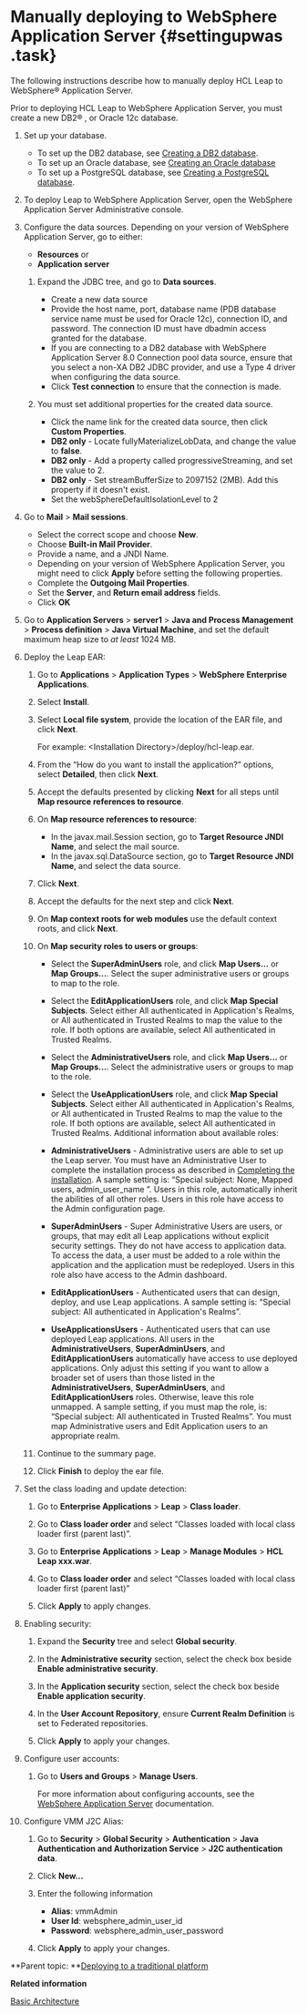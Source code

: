 # Manually deploying to WebSphere Application Server {#settingupwas .task}

The following instructions describe how to manually deploy HCL Leap to WebSphere® Application Server.

Prior to deploying HCL Leap to WebSphere Application Server, you must create a new DB2® , or Oracle 12c database.

1.  Set up your database.

    -   To set up the DB2 database, see [Creating a DB2 database](in_create_db2.md).
    -   To set up an Oracle database, see [Creating an Oracle database](in_oracle_creating_db.md#)
    -   To set up a PostgreSQL database, see [Creating a PostgreSQL database](create_postgresql_db.md).
2.  To deploy Leap to WebSphere Application Server, open the WebSphere Application Server Administrative console.

3.  Configure the data sources. Depending on your version of WebSphere Application Server, go to either:

    -   **Resources** or
    -   **Application server**
    1.  Expand the JDBC tree, and go to **Data sources**.

        -   Create a new data source
        -   Provide the host name, port, database name \(PDB database service name must be used for Oracle 12c\), connection ID, and password. The connection ID must have dbadmin access granted for the database.
        -   If you are connecting to a DB2 database with WebSphere Application Server 8.0 Connection pool data source, ensure that you select a non-XA DB2 JDBC provider, and use a Type 4 driver when configuring the data source.
        -   Click **Test connection** to ensure that the connection is made.
    2.  You must set additional properties for the created data source.

        -   Click the name link for the created data source, then click **Custom Properties**.
        -   **DB2 only** - Locate fullyMaterializeLobData, and change the value to **false**.
        -   **DB2 only** - Add a property called progressiveStreaming, and set the value to 2.
        -   **DB2 only** - Set streamBufferSize to 2097152 \(2MB\). Add this property if it doesn't exist.
        -   Set the webSphereDefaultIsolationLevel to 2
4.  Go to **Mail** \> **Mail sessions**.

    -   Select the correct scope and choose **New**.
    -   Choose **Built-in Mail Provider**.
    -   Provide a name, and a JNDI Name.
    -   Depending on your version of WebSphere Application Server, you might need to click **Apply** before setting the following properties.
    -   Complete the **Outgoing Mail Properties**.
    -   Set the **Server**, and **Return email address** fields.
    -   Click **OK**
5.  Go to **Application Servers** \> **server1** \> **Java and Process Management** \> **Process definition** \> **Java Virtual Machine**, and set the default maximum heap size to *at least* 1024 MB.

6.  Deploy the Leap EAR:

    1.  Go to **Applications** \> **Application Types** \> **WebSphere Enterprise Applications**.

    2.  Select **Install**.

    3.  Select **Local file system**, provide the location of the EAR file, and click **Next**.

        For example: <Installation Directory\>/deploy/hcl-leap.ear.

    4.  From the “How do you want to install the application?” options, select **Detailed**, then click **Next**.

    5.  Accept the defaults presented by clicking **Next** for all steps until **Map resource references to resource**.

    6.  On **Map resource references to resource**:

        -   In the javax.mail.Session section, go to **Target Resource JNDI Name**, and select the mail source.
        -   In the javax.sql.DataSource section, go to **Target Resource JNDI Name**, and select the data source.
    7.  Click **Next**.

    8.  Accept the defaults for the next step and click **Next**.

    9.  On **Map context roots for web modules** use the default context roots, and click **Next**.

    10. On **Map security roles to users or groups**:

        -   Select the **SuperAdminUsers** role, and click **Map Users...** or **Map Groups...**. Select the super administrative users or groups to map to the role.
        -   Select the **EditApplicationUsers** role, and click **Map Special Subjects**. Select either All authenticated in Application's Realms, or All authenticated in Trusted Realms to map the value to the role. If both options are available, select All authenticated in Trusted Realms.
        -   Select the **AdministrativeUsers** role, and click **Map Users...** or **Map Groups...**. Select the administrative users or groups to map to the role.
        -   Select the **UseApplicationUsers** role, and click **Map Special Subjects**. Select either All authenticated in Application's Realms, or All authenticated in Trusted Realms to map the value to the role. If both options are available, select All authenticated in Trusted Realms.
        Additional information about available roles:

        -   **AdministrativeUsers** - Administrative users are able to set up the Leap server. You must have an Administrative User to complete the installation process as described in [Completing the installation](in_setting_up_environment.md). A sample setting is: “Special subject: None, Mapped users, admin\_user\_name ”. Users in this role, automatically inherit the abilities of all other roles. Users in this role have access to the Admin configuration page.
        -   **SuperAdminUsers** - Super Administrative Users are users, or groups, that may edit all Leap applications without explicit security settings. They do not have access to application data. To access the data, a user must be added to a role within the application and the application must be redeployed.  Users in this role also have access to the Admin dashboard.
        -   **EditApplicationUsers** - Authenticated users that can design, deploy, and use Leap applications. A sample setting is: “Special subject: All authenticated in Application's Realms”.
        -   **UseApplicationsUsers** - Authenticated users that can use deployed Leap applications. All users in the **AdministrativeUsers**, **SuperAdminUsers**, and **EditApplicationUsers** automatically have access to use deployed applications. Only adjust this setting if you want to allow a broader set of users than those listed in the **AdministrativeUsers**, **SuperAdminUsers**, and **EditApplicationUsers** roles. Otherwise, leave this role unmapped. A sample setting, if you must map the role, is: “Special subject: All authenticated in Trusted Realms”.
        You must map Administrative users and Edit Application users to an appropriate realm.

    11. Continue to the summary page.

    12. Click **Finish** to deploy the ear file.

7.  Set the class loading and update detection:

    1.  Go to **Enterprise Applications** \> **Leap** \> **Class loader**.

    2.  Go to **Class loader order** and select “Classes loaded with local class loader first \(parent last\)”.

    3.  Go to **Enterprise Applications** \> **Leap** \> **Manage Modules** \> **HCL Leap xxx.war**.

    4.  Go to **Class loader order** and select “Classes loaded with local class loader first \(parent last\)”

    5.  Click **Apply** to apply changes.

8.  Enabling security:

    1.  Expand the **Security** tree and select **Global security**.

    2.  In the **Administrative security** section, select the check box beside **Enable administrative security**.

    3.  In the **Application security** section, select the check box beside **Enable application security**.

    4.  In the **User Account Repository**, ensure **Current Realm Definition** is set to Federated repositories.

    5.  Click **Apply** to apply your changes.

9.  Configure user accounts:

    1.  Go to **Users and Groups** \> **Manage Users**.

        For more information about configuring accounts, see the [WebSphere Application Server](https://www.ibm.com/docs/en/was/9.0.5) documentation.

10. Configure VMM J2C Alias:

    1.  Go to **Security** \> **Global Security** \> **Authentication** \> **Java Authentication and Authorization Service** \> **J2C authentication data**.

    2.  Click **New...**

    3.  Enter the following information

        -   **Alias**: vmmAdmin
        -   **User Id**: websphere\_admin\_user\_id
        -   **Password**: websphere\_admin\_user\_password
    4.  Click **Apply** to apply your changes.


**Parent topic: **[Deploying to a traditional platform](deploytraditional_leap.md)

**Related information**  


[Basic Architecture](in_basic_architecture.md)

